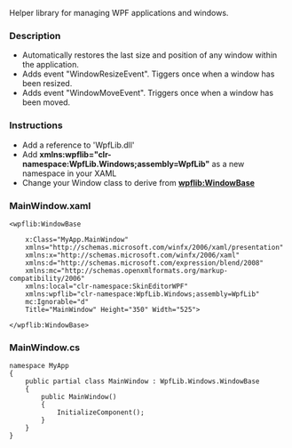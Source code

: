 Helper library for managing WPF applications and windows.

### Description

- Automatically restores the last size and position of any window within the application.
- Adds event "WindowResizeEvent". Tiggers once when a window has been resized.
- Adds event "WindowMoveEvent". Triggers once when a window has been moved.



### Instructions
- Add a reference to 'WpfLib.dll'
- Add **xmlns:wpflib="clr-namespace:WpfLib.Windows;assembly=WpfLib"** as a new namespace in your XAML
- Change your Window class to derive from **<wpflib:WindowBase>**


### MainWindow.xaml

```
<wpflib:WindowBase

    x:Class="MyApp.MainWindow"
    xmlns="http://schemas.microsoft.com/winfx/2006/xaml/presentation"
    xmlns:x="http://schemas.microsoft.com/winfx/2006/xaml"
    xmlns:d="http://schemas.microsoft.com/expression/blend/2008"
    xmlns:mc="http://schemas.openxmlformats.org/markup-compatibility/2006"
    xmlns:local="clr-namespace:SkinEditorWPF"
    xmlns:wpflib="clr-namespace:WpfLib.Windows;assembly=WpfLib"
    mc:Ignorable="d"
    Title="MainWindow" Height="350" Width="525">

</wpflib:WindowBase>
```

### MainWindow.cs
```
namespace MyApp
{
    public partial class MainWindow : WpfLib.Windows.WindowBase
    {
        public MainWindow()
        {
            InitializeComponent();
        }
    }
}
```